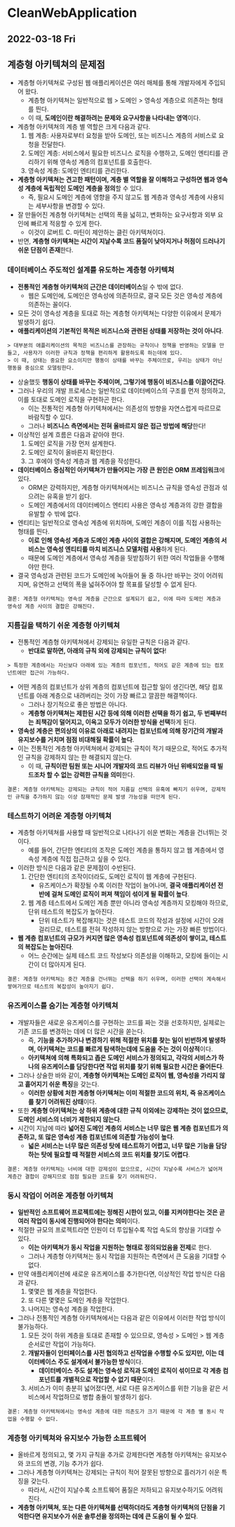 # CleanWebApplication
## 2022-03-18 Fri

## 계층형 아키텍쳐의 문제점
* 계층형 아키텍쳐로 구성된 웹 애플리케이션은 여러 매체를 통해 개발자에게 주입되어 왔다.
  * 계층형 아키텍쳐는 일반적으로 웹 > 도메인 > 영속성 계층으로 의존하는 형태를 띈다.
  * 이 때, **도메인이란 해결하려는 문제와 요구사항을 나타내는 영역**이다.
* 계층형 아키텍쳐의 계층 별 역할은 크게 다음과 같다.
  1. 웹 계층: 사용자로부터 요청을 받아 도메인, 또는 비즈니스 계층의 서비스로 요청을 전달한다.
  2. 도메인 계층: 서비스에서 필요한 비즈니스 로직을 수행하고, 도메인 엔티티를 관리하기 위해 영속성 계층의 컴포넌트를 호출한다.
  3. 영속성 계층: 도메인 엔티티를 관리한다.
* **계층형 아키텍쳐는 견고한 패턴이며, 계층 별 역할을 잘 이해하고 구성하면 웹과 영속성 계층에 독립적인 도메인 계층을 정의**할 수 있다.
  * 즉, 필요시 도메인 계층에 영향을 주지 않고도 웹 계층과 영속성 계층에 사용되는 세부사항을 변경할 수 있다.
* 잘 만들어진 계층형 아키텍쳐는 선택의 폭을 넓히고, 변화하는 요구사항과 외부 요인에 빠르게 적응할 수 있게 한다.
  * 이것이 로버트 C. 마틴이 제안하는 클린 아키텍쳐이다.
* 반면, **계층형 아키텍쳐는 시간이 지날수록 코드 품질이 낮아지거나 허점이 드러나기 쉬운 단점이 존재**한다.

### 데이터베이스 주도적인 설계를 유도하는 계층형 아키텍쳐
* **전통적인 계층형 아키텍쳐의 근간은 데이터베이스**일 수 밖에 없다.
  * 웹은 도메인에, 도메인은 영속성에 의존하므로, 결국 모든 것은 영속성 계층에 의존하는 꼴이다.
* 모든 것이 영속성 계층을 토대로 하는 계층형 아키텍쳐는 다양한 이유에서 문제가 발생하기 쉽다.
* **애플리케이션의 기본적인 목적은 비즈니스와 관련된 상태를 저장하는 것이 아니다**.
```
> 대부분의 애플리케이션의 목적은 비즈니스를 관장하는 규칙이나 정책을 반영하는 모델을 만들고, 사용자가 이러한 규칙과 정책을 편리하게 활용하도록 하는데에 있다. 
> 이 때, 상태는 중요한 요소이지만 행동이 상태를 바꾸는 주체이므로, 우리는 상태가 아닌 행동을 중심으로 모델링한다.
```
* 상술했듯 **행동이 상태를 바꾸는 주체이며, 그렇기에 행동이 비즈니스를 이끌어간다**.
* 그러나 우리의 개발 프로세스는 일반적으로 데이터베이스의 구조를 먼저 정의하고, 이를 토대로 도메인 로직을 구현하곤 한다.
  * 이는 전통적인 계층형 아키텍쳐에서는 의존성의 방향을 자연스럽게 따르므로 바람직할 수 있다.
  * 그러나 **비즈니스 측면에서는 전혀 올바르지 않은 접근 방법에 해당**한다!
* 이상적인 설계 흐름은 다음과 같아야 한다.
  1. 도메인 로직을 가장 먼저 설계한다.
  2. 도메인 로직이 올바른지 확인한다.
  3. 그 후에야 영속성 계층과 웹 계층을 작성한다.
* **데이터베이스 중심적인 아키텍쳐가 만들어지는 가장 큰 원인은 ORM 프레임워크**에 있다.
  * ORM은 강력하지만, 계층형 아키텍쳐에서는 비즈니스 규칙을 영속성 관점과 섞으려는 유혹을 받기 쉽다.
  * 도메인 계층에서의 데이터베이스 엔티티 사용은 영속성 계층과의 강한 결합을 유발할 수 밖에 없다.
* 엔티티는 일반적으로 영속성 계층에 위치하며, 도메인 계층이 이를 직접 사용하는 형태를 띈다.
  * **이로 인해 영속성 계층과 도메인 계층 사이의 결합은 강해지며, 도메인 계층의 서비스는 영속성 엔티티를 마치 비즈니스 모델처럼 사용**하게 된다.
  * 때문에 도메인 계층에서 영속성 계층을 뒷받침하기 위한 여러 작업들을 수행해야만 한다.
* 결국 영속성과 관련된 코드가 도메인에 녹아들어 둘 중 하나만 바꾸는 것이 어려워지며, 유연하고 선택의 폭을 넓혀주어야 할 목표를 달성할 수 없게 된다.
```
결론: 계층형 아키텍쳐는 영속성 계층을 근간으로 설계되기 쉽고, 이에 따라 도메인 계층과 영속성 계층 사이의 결합은 강해진다.
```

### 지름길을 택하기 쉬운 계층형 아키텍쳐
* 전통적인 계층형 아키텍쳐에서 강제되는 유일한 규칙은 다음과 같다.
  * **반대로 말하면, 아래의 규칙 외에 강제되는 규칙이 없다**!
```
> 특정한 계층에서는 자신보다 아래에 있는 계층의 컴포넌트, 적어도 같은 계층에 있는 컴포넌트에만 접근이 가능하다.
```
* 어떤 계층의 컴포넌트가 상위 계층의 컴포넌트에 접근할 일이 생긴다면, 해당 컴포넌트를 아래 계층으로 내려버리는 것이 가장 빠르고 깔끔한 해결책이다.
  * 그러나 장기적으로 좋은 방법은 아니다.
  * **계층형 아키텍쳐는 제한된 시간 등에 의해 이러한 선택을 하기 쉽고, 두 번째부터는 죄책감이 덜어지고, 이윽고 모두가 이러한 방식을 선택**하게 된다.
* **영속성 계층은 편의상의 이유로 아래로 내려지는 컴포넌트에 의해 장기간의 개발과 유지보수를 거치며 점점 비대해질 확률이 높다**.
* 이는 전통적인 계층형 아키텍쳐에서 강제되는 규칙이 적기 때문으로, 적어도 추가적인 규칙을 강제하지 않는 한 해결되지 않는다.
  * 이 때, **규칙이란 팀원 또는 시니어 개발자의 코드 리뷰가 아닌 위배되었을 때 빌드조차 할 수 없는 강력한 규칙을 의미**한다.
```
결론: 계층형 아키텍쳐는 강제되는 규칙이 적어 지름길 선택의 유혹에 빠지기 쉬우며, 강제적인 규칙을 추가하지 않는 이상 잠재적인 문제 발생 가능성을 떠안게 된다.
```

### 테스트하기 어려운 계층형 아키텍쳐
* 계층형 아키텍쳐를 사용할 때 일반적으로 나타나기 쉬운 변화는 계층을 건너뛰는 것이다.
  * 예를 들어, 간단한 엔티티의 조작은 도메인 계층을 통하지 않고 웹 계층에서 영속성 계층에 직접 접근하고 싶을 수 있다.
* 이러한 방식은 다음과 같은 문제점이 수반된다.
  1. 간단한 엔티티의 조작이더라도, 도메인 로직이 웹 계층에 구현된다.
     * 유즈케이스가 확장될 수록 이러한 작업이 늘어나며, **결국 애플리케이션 전반에 걸쳐 도메인 로직이 퍼져 책임이 섞이게 될 확률이 높다**.
  2. 웹 계층 테스트에서 도메인 계층 뿐만 아니라 영속성 계층까지 모킹해야 하므로, 단위 테스트의 복잡도가 높아진다.
     * 단위 테스트가 복잡해지는 것은 테스트 코드의 작성과 설정에 시간이 오래걸리므로, 테스트를 전혀 작성하지 않는 방향으로 가는 가장 빠른 방법이다.
* **웹 계층 컴포넌트의 규모가 커지면 많은 영속성 컴포넌트에 의존성이 쌓이고, 테스트의 복잡도는 높아진다**.
  * 어느 순간에는 실제 테스트 코드 작성보다 의존성을 이해하고, 모킹에 들이는 시간이 더 많아지게 된다.
```
결론: 계층형 아키텍쳐는 중간 계층을 건너뛰는 선택을 하기 쉬우며, 이러한 선택이 계속해서 쌓여가므로 테스트의 복잡성이 높아지기 쉽다.
```

### 유즈케이스를 숨기는 계층형 아키텍쳐
* 개발자들은 새로운 유즈케이스를 구현하는 코드를 짜는 것을 선호하지만, 실제로는 기존 코드를 변경하는 데에 더 많은 시간을 쏟는다.
  * 즉, **기능을 추가하거나 변경하기 위해 적절한 위치를 찾는 일이 빈번하게 발생하며, 아키텍쳐는 코드를 빠르게 탐색하는데에 도움을 주는 것이 이상적**이다.
  * **아키텍쳐에 의해 특화되고 좁은 도메인 서비스가 정의되고, 각각의 서비스가 하나의 유즈케이스를 담당한다면 작업 위치를 찾기 위해 필요한 시간은 줄어든다**.
* 그러나 상술한 바와 같이, **계층형 아키텍쳐는 도메인 로직이 웹, 영속성을 가리지 않고 흩어지기 쉬운 특징**을 갖는다.
  * **이러한 상황에 처한 계층형 아키텍쳐는 이미 적절한 코드의 위치, 즉 유즈케이스를 찾기 어려워진 상태**이다.
* 또한 **계층형 아키텍쳐는 상 하위 계층에 대한 규칙 이외에는 강제하는 것이 없으므로, 도메인 서비스의 너비가 제한되지 않는다**.
* 시간이 지남에 따라 **넓어진 도메인 계층의 서비스는 너무 많은 웹 계층 컴포넌트가 의존하고, 또 많은 영속성 계층 컴포넌트에 의존할 가능성이 높다**.
  * **넓은 서비스는 너무 많은 의존성 탓에 테스트하기 어렵고, 너무 많은 기능을 담당하는 탓에 필요할 때 적절한 서비스의 코드 위치를 찾기도 어렵다**.
```
결론: 계층형 아키텍쳐는 너비에 대한 강제성이 없으므로, 시간이 지날수록 서비스가 넓어져 계층간 결합이 강해지므로 점점 필요한 코드를 찾기 어려워진다.
```

### 동시 작업이 어려운 계층형 아키텍쳐
* **일반적인 소프트웨어 프로젝트에는 정해진 시한이 있고, 이를 지켜야한다는 것은 곧 여러 작업이 동시에 진행되어야 한다는 의미**이다.
* 적절한 규모의 프로젝트라면 인원이 더 투입될수록 작업 속도의 향상을 기대할 수 있다.
  * **이는 아키텍쳐가 동시 작업을 지원하는 형태로 정의되었음을 전제**로 한다.
  * 그러나 계층형 아키텍쳐는 동시 작업을 지원하는 측면에서 큰 도움을 기대할 수 없다.
* 만약 애플리케이션에 새로운 유즈케이스를 추가한다면, 이상적인 작업 방식은 다음과 같다.
  1. 몇몇은 웹 계층을 작업한다.
  2. 또 다른 몇몇은 도메인 계층을 작업한다.
  3. 나머지는 영속성 계층을 작업한다.
* 그러나 전통적인 계층형 아키텍쳐에서는 다음과 같은 이유에서 이러한 작업 방식이 불가능하다.
  1. 모든 것이 하위 계층을 토대로 존재할 수 있으므로, 영속성 > 도메인 > 웹 계층 순서로만 작업이 가능하다.
  2. **개발자들이 인터페이스를 사전 협의하고 선작업을 수행할 수도 있지만, 이는 데이터베이스 주도 설게에서 불가능한 방식**이다.
     * **데이터베이스 주도 설계는 영속성 로직과 도메인 로직이 섞이므로 각 계층 컴포넌트를 개별적으로 작업할 수 없기 때문**이다.
  3. 서비스가 이미 충분히 넓어졌다면, 서로 다른 유즈케이스를 위한 기능을 같은 서비스에서 작업하므로 병합 충돌이 발생하기 쉽다.
```
결론: 계층형 아키텍쳐에서는 영속성 계층에 대한 의존도가 크기 때문에 각 계층 별 동시 작업을 수행할 수 없다.
```

### 계층형 아키텍쳐와 유지보수 가능한 소프트웨어
* 올바르게 정의되고, 몇 가지 규칙을 추가로 강제한다면 계층형 아키텍쳐는 유지보수와 코드의 변경, 기능 추가가 쉽다.
* 그러나 계층형 아키텍쳐는 강제되는 규칙이 적어 잘못된 방향으로 흘러가기 쉬운 특징을 갖는다.
  * 따라서, 시간이 지날수록 소프트웨어 품질은 저하되고 유지보수하기도 어려워진다.
* **계층형 아키텍쳐, 또는 다른 아키텍쳐를 선택하더라도 계층형 아키텍쳐의 단점을 기억한다면 유지보수가 쉬운 솔루션을 정의하는 데에 큰 도움이 될 수 있다**.